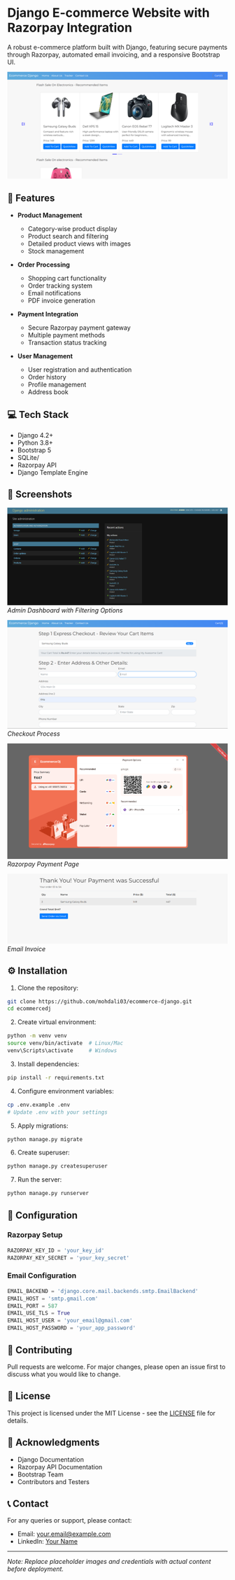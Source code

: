 # Django E-commerce Website with Razorpay Integration

A robust e-commerce platform built with Django, featuring secure payments through Razorpay, automated email invoicing, and a responsive Bootstrap UI.

![Homepage](assets/images/homepage.png)

## 🚀 Features

- **Product Management**
    - Category-wise product display
    - Product search and filtering
    - Detailed product views with images
    - Stock management

- **Order Processing**
    - Shopping cart functionality
    - Order tracking system
    - Email notifications
    - PDF invoice generation

- **Payment Integration**
    - Secure Razorpay payment gateway
    - Multiple payment methods
    - Transaction status tracking

- **User Management**
    - User registration and authentication
    - Order history
    - Profile management
    - Address book

## 💻 Tech Stack

- Django 4.2+
- Python 3.8+
- Bootstrap 5
- SQLite/
- Razorpay API
- Django Template Engine

## 📸 Screenshots

![Admin Panel](assets/images/admin-panel.png)
*Admin Dashboard with Filtering Options*


![Checkout](assets/images/checkout.png)
*Checkout Process*

![Razorpay](assets/images/razorpay.png)
*Razorpay Payment Page*

![email](assets/images/email.png)
*Email Invoice*

## ⚙️ Installation

1. Clone the repository:
```bash
git clone https://github.com/mohdali03/ecommerce-django.git
cd ecommercedj
```

2. Create virtual environment:
```bash
python -m venv venv
source venv/bin/activate  # Linux/Mac
venv\Scripts\activate     # Windows
```

3. Install dependencies:
```bash
pip install -r requirements.txt
```

4. Configure environment variables:
```bash
cp .env.example .env
# Update .env with your settings
```

5. Apply migrations:
```bash
python manage.py migrate
```

6. Create superuser:
```bash
python manage.py createsuperuser
```

7. Run the server:
```bash
python manage.py runserver
```

## 🔧 Configuration

### Razorpay Setup
```python
RAZORPAY_KEY_ID = 'your_key_id'
RAZORPAY_KEY_SECRET = 'your_key_secret'
```

### Email Configuration
```python
EMAIL_BACKEND = 'django.core.mail.backends.smtp.EmailBackend'
EMAIL_HOST = 'smtp.gmail.com'
EMAIL_PORT = 587
EMAIL_USE_TLS = True
EMAIL_HOST_USER = 'your_email@gmail.com'
EMAIL_HOST_PASSWORD = 'your_app_password'
```

## 📝 Contributing

Pull requests are welcome. For major changes, please open an issue first to discuss what you would like to change.

## 📄 License

This project is licensed under the MIT License - see the [LICENSE](LICENSE) file for details.

## 🙏 Acknowledgments

- Django Documentation
- Razorpay API Documentation
- Bootstrap Team
- Contributors and Testers

## 📞 Contact

For any queries or support, please contact:
- Email: your.email@example.com
- LinkedIn: [Your Name](https://linkedin.com/in/yourprofile)

---
*Note: Replace placeholder images and credentials with actual content before deployment.*